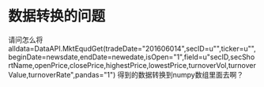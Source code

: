 # 数据转换的问题

请问怎么将alldata=DataAPI.MktEqudGet(tradeDate="201606014",secID=u"",ticker=u"",beginDate=newsdate,endDate=newedate,isOpen="1",field=u"secID,secShortName,openPrice,closePrice,highestPrice,lowestPrice,turnoverVol,turnoverValue,turnoverRate",pandas="1")
得到的数据转换到numpy数组里面去啊？
